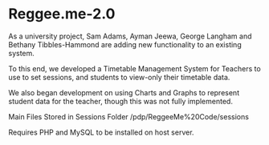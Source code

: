 # Reggee.me-2.0
As a university project, Sam Adams, Ayman Jeewa, George Langham and Bethany Tibbles-Hammond are adding new functionality to an existing system.

To this end, we developed a Timetable Management System for Teachers to use to set sessions, and students to view-only their timetable data.

We also began development on using Charts and Graphs to represent student data for the teacher, though this was not fully implemented.

Main Files Stored in Sessions Folder /pdp/ReggeeMe%20Code/sessions

Requires PHP and MySQL to be installed on host server.
